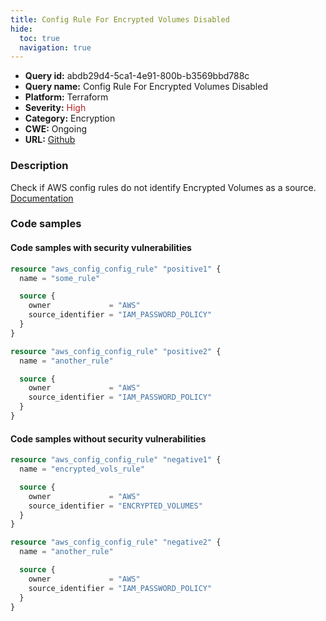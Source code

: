 ```yaml
---
title: Config Rule For Encrypted Volumes Disabled
hide:
  toc: true
  navigation: true
---
```


-   **Query id:** abdb29d4-5ca1-4e91-800b-b3569bbd788c
-   **Query name:** Config Rule For Encrypted Volumes Disabled
-   **Platform:** Terraform
-   **Severity:** <span style="color:#bb2124">High</span>
-   **Category:** Encryption
-   **CWE:** Ongoing
-   **URL:** [Github](https://github.com/DataDog/kics/tree/master/assets/queries/terraform/aws/config_rule_for_encrypted_volumes_is_disabled)

### Description
Check if AWS config rules do not identify Encrypted Volumes as a source.<br>
[Documentation](https://registry.terraform.io/providers/hashicorp/aws/latest/docs/resources/config_config_rule)

### Code samples
#### Code samples with security vulnerabilities
```tf title="Positive test num. 1 - tf file" hl_lines="1"
resource "aws_config_config_rule" "positive1" {
  name = "some_rule"

  source {
    owner             = "AWS"
    source_identifier = "IAM_PASSWORD_POLICY"
  }
}

resource "aws_config_config_rule" "positive2" {
  name = "another_rule"

  source {
    owner             = "AWS"
    source_identifier = "IAM_PASSWORD_POLICY"
  }
}
```


#### Code samples without security vulnerabilities
```tf title="Negative test num. 1 - tf file"
resource "aws_config_config_rule" "negative1" {
  name = "encrypted_vols_rule"

  source {
    owner             = "AWS"
    source_identifier = "ENCRYPTED_VOLUMES"
  }
}

resource "aws_config_config_rule" "negative2" {
  name = "another_rule"

  source {
    owner             = "AWS"
    source_identifier = "IAM_PASSWORD_POLICY"
  }
}
```
